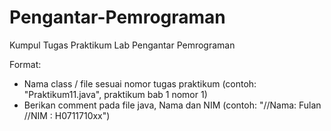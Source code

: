 # Pengantar-Pemrograman
Kumpul Tugas Praktikum Lab Pengantar Pemrograman

Format:
- Nama class / file sesuai nomor tugas praktikum 
  (contoh: "Praktikum11.java", praktikum bab 1 nomor 1)
- Berikan comment pada file java, Nama dan NIM 
  (contoh: "//Nama: Fulan
            //NIM : H0711710xx")
